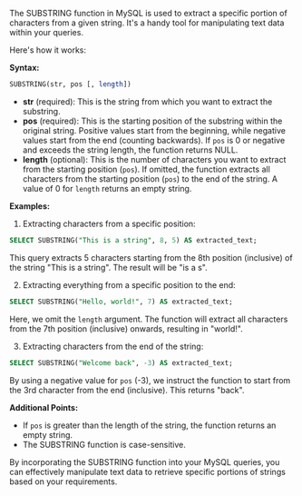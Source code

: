 The SUBSTRING function in MySQL is used to extract a specific portion of characters from a given string. It's a handy tool for manipulating text data within your queries.

Here's how it works:

**Syntax:**

```sql
SUBSTRING(str, pos [, length])
```

- **str** (required): This is the string from which you want to extract the substring.
- **pos** (required): This is the starting position of the substring within the original string. Positive values start from the beginning, while negative values start from the end (counting backwards). If `pos` is 0 or negative and exceeds the string length, the function returns NULL.
- **length** (optional): This is the number of characters you want to extract from the starting position (`pos`). If omitted, the function extracts all characters from the starting position (`pos`) to the end of the string. A value of 0 for `length` returns an empty string.

**Examples:**

1. Extracting characters from a specific position:

```sql
SELECT SUBSTRING("This is a string", 8, 5) AS extracted_text;
```

This query extracts 5 characters starting from the 8th position (inclusive) of the string "This is a string". The result will be "is a s".

2. Extracting everything from a specific position to the end:

```sql
SELECT SUBSTRING("Hello, world!", 7) AS extracted_text;
```

Here, we omit the `length` argument. The function will extract all characters from the 7th position (inclusive) onwards, resulting in "world!".

3. Extracting characters from the end of the string:

```sql
SELECT SUBSTRING("Welcome back", -3) AS extracted_text;
```

By using a negative value for `pos` (-3), we instruct the function to start from the 3rd character from the end (inclusive). This returns "back".

**Additional Points:**

- If `pos` is greater than the length of the string, the function returns an empty string.
- The SUBSTRING function is case-sensitive.

By incorporating the SUBSTRING function into your MySQL queries, you can effectively manipulate text data to retrieve specific portions of strings based on your requirements.